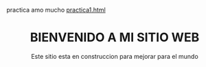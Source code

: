 practica amo mucho
[practica1.html](https://github.com/user-attachments/files/22248039/practica1.html)
<!DOCTYPE html>
<html lang="en">
<head>
    <meta charset="UTF-8">
    <meta name="viewport" content="width=device-width, initial-scale=1.0">
    <title>aplicacion web</title>

</head>
<body>
    <CENTER><h1>BIENVENIDO A MI SITIO WEB</h1>
    <P>Este sitio esta en construccion para mejorar para el mundo </P></CENTER>
    
</body>
</html>


